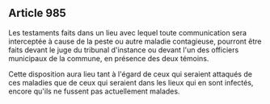 Article 985
----
Les testaments faits dans un lieu avec lequel toute communication sera
interceptée à cause de la peste ou autre maladie contagieuse, pourront être
faits devant le juge du tribunal d'instance ou devant l'un des officiers
municipaux de la commune, en présence des deux témoins.

Cette disposition aura lieu tant à l'égard de ceux qui seraient attaqués de ces
maladies que de ceux qui seraient dans les lieux qui en sont infectés, encore
qu'ils ne fussent pas actuellement malades.
